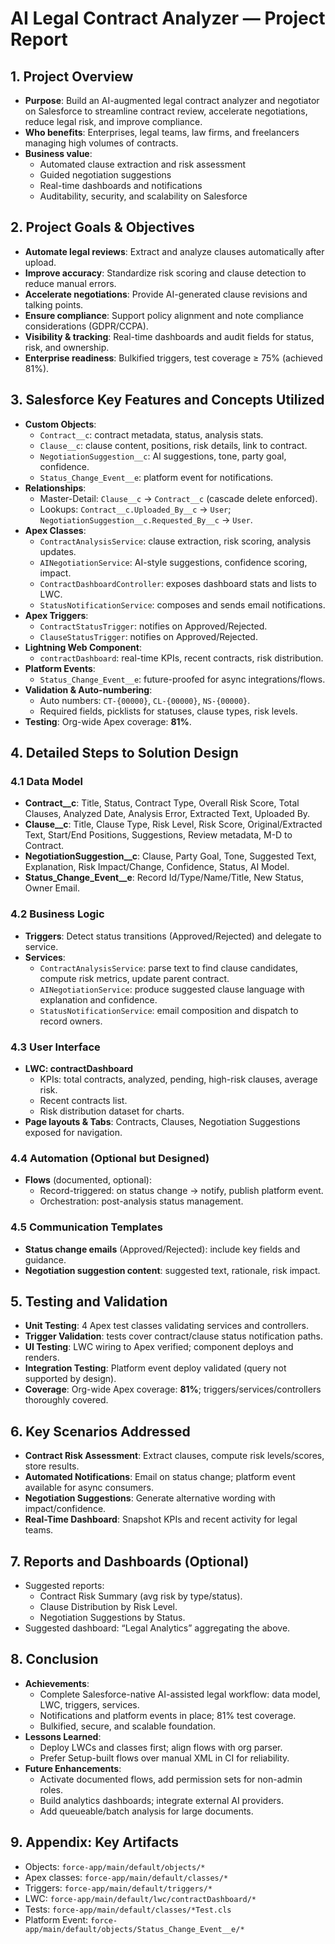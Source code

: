 # AI Legal Contract Analyzer — Project Report

## 1. Project Overview
- **Purpose**: Build an AI-augmented legal contract analyzer and negotiator on Salesforce to streamline contract review, accelerate negotiations, reduce legal risk, and improve compliance.
- **Who benefits**: Enterprises, legal teams, law firms, and freelancers managing high volumes of contracts.
- **Business value**:
  - Automated clause extraction and risk assessment
  - Guided negotiation suggestions
  - Real-time dashboards and notifications
  - Auditability, security, and scalability on Salesforce

## 2. Project Goals & Objectives
- **Automate legal reviews**: Extract and analyze clauses automatically after upload.
- **Improve accuracy**: Standardize risk scoring and clause detection to reduce manual errors.
- **Accelerate negotiations**: Provide AI-generated clause revisions and talking points.
- **Ensure compliance**: Support policy alignment and note compliance considerations (GDPR/CCPA).
- **Visibility & tracking**: Real-time dashboards and audit fields for status, risk, and ownership.
- **Enterprise readiness**: Bulkified triggers, test coverage ≥ 75% (achieved 81%).

## 3. Salesforce Key Features and Concepts Utilized
- **Custom Objects**:
  - `Contract__c`: contract metadata, status, analysis stats.
  - `Clause__c`: clause content, positions, risk details, link to contract.
  - `NegotiationSuggestion__c`: AI suggestions, tone, party goal, confidence.
  - `Status_Change_Event__e`: platform event for notifications.
- **Relationships**:
  - Master-Detail: `Clause__c` → `Contract__c` (cascade delete enforced).
  - Lookups: `Contract__c.Uploaded_By__c` → `User`; `NegotiationSuggestion__c.Requested_By__c` → `User`.
- **Apex Classes**:
  - `ContractAnalysisService`: clause extraction, risk scoring, analysis updates.
  - `AINegotiationService`: AI-style suggestions, confidence scoring, impact.
  - `ContractDashboardController`: exposes dashboard stats and lists to LWC.
  - `StatusNotificationService`: composes and sends email notifications.
- **Apex Triggers**:
  - `ContractStatusTrigger`: notifies on Approved/Rejected.
  - `ClauseStatusTrigger`: notifies on Approved/Rejected.
- **Lightning Web Component**:
  - `contractDashboard`: real-time KPIs, recent contracts, risk distribution.
- **Platform Events**:
  - `Status_Change_Event__e`: future-proofed for async integrations/flows.
- **Validation & Auto-numbering**:
  - Auto numbers: `CT-{00000}`, `CL-{00000}`, `NS-{00000}`.
  - Required fields, picklists for statuses, clause types, risk levels.
- **Testing**: Org-wide Apex coverage: **81%**.

## 4. Detailed Steps to Solution Design
### 4.1 Data Model
- **Contract__c**: Title, Status, Contract Type, Overall Risk Score, Total Clauses, Analyzed Date, Analysis Error, Extracted Text, Uploaded By.
- **Clause__c**: Title, Clause Type, Risk Level, Risk Score, Original/Extracted Text, Start/End Positions, Suggestions, Review metadata, M-D to Contract.
- **NegotiationSuggestion__c**: Clause, Party Goal, Tone, Suggested Text, Explanation, Risk Impact/Change, Confidence, Status, AI Model.
- **Status_Change_Event__e**: Record Id/Type/Name/Title, New Status, Owner Email.

### 4.2 Business Logic
- **Triggers**: Detect status transitions (Approved/Rejected) and delegate to service.
- **Services**:
  - `ContractAnalysisService`: parse text to find clause candidates, compute risk metrics, update parent contract.
  - `AINegotiationService`: produce suggested clause language with explanation and confidence.
  - `StatusNotificationService`: email composition and dispatch to record owners.

### 4.3 User Interface
- **LWC: contractDashboard**
  - KPIs: total contracts, analyzed, pending, high-risk clauses, average risk.
  - Recent contracts list.
  - Risk distribution dataset for charts.
- **Page layouts & Tabs**: Contracts, Clauses, Negotiation Suggestions exposed for navigation.

### 4.4 Automation (Optional but Designed)
- **Flows** (documented, optional):
  - Record-triggered: on status change → notify, publish platform event.
  - Orchestration: post-analysis status management.

### 4.5 Communication Templates
- **Status change emails** (Approved/Rejected): include key fields and guidance.
- **Negotiation suggestion content**: suggested text, rationale, risk impact.

## 5. Testing and Validation
- **Unit Testing**: 4 Apex test classes validating services and controllers.
- **Trigger Validation**: tests cover contract/clause status notification paths.
- **UI Testing**: LWC wiring to Apex verified; component deploys and renders.
- **Integration Testing**: Platform event deploy validated (query not supported by design).
- **Coverage**: Org-wide Apex coverage: **81%**; triggers/services/controllers thoroughly covered.

## 6. Key Scenarios Addressed
- **Contract Risk Assessment**: Extract clauses, compute risk levels/scores, store results.
- **Automated Notifications**: Email on status change; platform event available for async consumers.
- **Negotiation Suggestions**: Generate alternative wording with impact/confidence.
- **Real-Time Dashboard**: Snapshot KPIs and recent activity for legal teams.

## 7. Reports and Dashboards (Optional)
- Suggested reports:
  - Contract Risk Summary (avg risk by type/status).
  - Clause Distribution by Risk Level.
  - Negotiation Suggestions by Status.
- Suggested dashboard: “Legal Analytics” aggregating the above.

## 8. Conclusion
- **Achievements**:
  - Complete Salesforce-native AI-assisted legal workflow: data model, LWC, triggers, services.
  - Notifications and platform events in place; 81% test coverage.
  - Bulkified, secure, and scalable foundation.
- **Lessons Learned**:
  - Deploy LWCs and classes first; align flows with org parser.
  - Prefer Setup-built flows over manual XML in CI for reliability.
- **Future Enhancements**:
  - Activate documented flows, add permission sets for non-admin roles.
  - Build analytics dashboards; integrate external AI providers.
  - Add queueable/batch analysis for large documents.

## 9. Appendix: Key Artifacts
- Objects: `force-app/main/default/objects/*`
- Apex classes: `force-app/main/default/classes/*`
- Triggers: `force-app/main/default/triggers/*`
- LWC: `force-app/main/default/lwc/contractDashboard/*`
- Tests: `force-app/main/default/classes/*Test.cls`
- Platform Event: `force-app/main/default/objects/Status_Change_Event__e/*`
